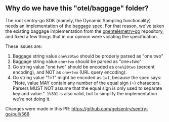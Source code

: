 ## Why do we have this "otel/baggage" folder?

The root sentry-go SDK (namely, the Dynamic Sampling functionality) needs an implementation of the [baggage spec](https://www.w3.org/TR/baggage/).
For that reason, we've taken the existing baggage implementation from the [opentelemetry-go](https://github.com/open-telemetry/opentelemetry-go/) repository, and fixed a few things that in our opinion were violating the specification.

These issues are:
1. Baggage string value `one%20two` should be properly parsed as "one two"
1. Baggage string value `one+two` should be parsed as "one+two"
1. Go string value "one two" should be encoded as `one%20two` (percent encoding), and NOT as `one+two` (URL query encoding).
1. Go string value "1=1" might be encoded as `1=1`, because the spec says: "Note, value MAY contain any number of the equal sign (=) characters. Parsers MUST NOT assume that the equal sign is only used to separate key and value.". `1%3D1` is also valid, but to simplify the implementation we're not doing it.

Changes were made in this PR: https://github.com/getsentry/sentry-go/pull/568
